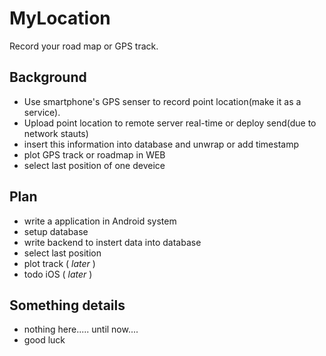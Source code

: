 # MyLocation
Record your road map or GPS track.

## Background

* Use smartphone's GPS senser to record point location(make it as a service).
* Upload point location to remote server real-time or deploy send(due to network stauts)
* insert this information into database and unwrap or add timestamp
* plot GPS track or roadmap in WEB
* select last position of one deveice

## Plan

* write a application in Android system
* setup database
* write backend to instert data into database
* select last position
* plot track ( *later* )
* todo iOS ( *later* )

## Something details

* nothing here..... until now....
* good luck
